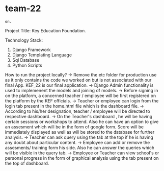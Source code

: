 # team-22

`on.`

Project Title: Key Education Foundation.

Technology Stack:
1. Django Framework
2. Django Templating Language
3. Sql Database
4. Python Scripts

How to run the project locally?
->  Remove the etc folder for production use as it only contains the code we worked on but is not associated with our final App. KEF_22 is our final application.
->  Django  Admin functionality is used to implemenent the models and joining of models.
->  Before signing in on the platform, a concerned teacher / employee will be first registered on the platform by the KEF officials. 
->  Teacher or employee can login from the login tab present in the home.html file which is the dashboard file.
->  According to his/her designation, teacher / employee will be directed to respective dashboard.
->  On the Teacher's dashboard , he will be having certain sessions or workshops to attend. Also he can have an option to give an assesment which will be in the form of google form. Score will be immediately displayed as well as will be stored to the database for further analysis.
->  Teacher can ask query using the tab at the top if he is having any doubt about particular content.
->  Employee can add or remove the assesments/ training form his side. Also he can answer the queries which will be visible in the query tab.
->  Employee or Teacher can view school's or personal progress in the form of graphical analysis using the tab present on the top of dashboard.
